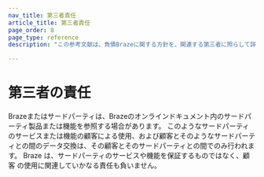 ```yaml
---
nav_title: 第三者責任
article_title: 第三者責任
page_order: 8
page_type: reference
description: "この参考文献は、負債Brazeに関する方針を、関連する第三者に照らして詳述している。"

---
```


<!--
Warning! Don't make any changes to this document without approval from the legal department.
-->

# 第三者の責任

Brazeまたはサードパーティは、Brazeのオンラインドキュメント内のサードパーティ製品または機能を参照する場合があります。 このようなサードパーティのサービスまたは機能の顧客による使用、および顧客とそのようなサードパーティとの間のデータ交換は、その顧客とそのサードパーティとの間でのみ行われます。 Braze は、サードパーティのサービスや機能を保証するものではなく、顧客 の使用に関連していかなる責任も負いません。
